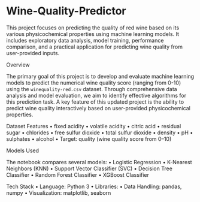 # Wine-Quality-Predictor

This project focuses on predicting the quality of red wine based on its various physicochemical properties using machine learning models. It includes exploratory data analysis, model training, performance comparison, and a practical application for predicting wine quality from user-provided inputs.


Overview

The primary goal of this project is to develop and evaluate machine learning models to predict the numerical wine quality score (ranging from 0-10) using the `winequality-red.csv` dataset. Through comprehensive data analysis and model evaluation, we aim to identify effective algorithms for this prediction task. A key feature of this updated project is the ability to predict wine quality interactively based on user-provided physicochemical properties.


Dataset Features
	•	fixed acidity
	•	volatile acidity
	•	citric acid
	•	residual sugar
	•	chlorides
	•	free sulfur dioxide
	•	total sulfur dioxide
	•	density
	•	pH
	•	sulphates
	•	alcohol
	•	Target: quality (wine quality score from 0–10)


Models Used

The notebook compares several models:
	•	Logistic Regression
	•	K-Nearest Neighbors (KNN)
	•	Support Vector Classifier (SVC)
	•	Decision Tree Classifier
	•	Random Forest Classifier
	•	XGBoost Classifier


Tech Stack
	•	Language: Python 3
	•	Libraries:
	•	Data Handling: pandas, numpy
	•	Visualization: matplotlib, seaborn
 
